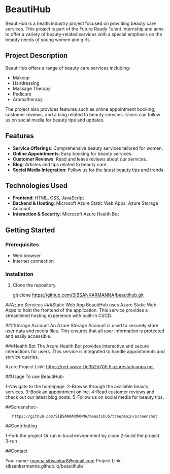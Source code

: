 # BeautiHub

BeautiHub is a health industry project focused on providing beauty care services. This project is part of the Future Ready Talent Internship and aims to offer a variety of beauty-related services with a special emphasis on the beauty needs of young women and girls. 

## Project Description

BeautiHub offers a range of beauty care services including:
- Makeup
- Hairdressing
- Massage Therapy
- Pedicure
- Aromatherapy

The project also provides features such as online appointment booking, customer reviews, and a blog related to beauty services. Users can follow us on social media for beauty tips and updates.

## Features

- **Service Offerings**: Comprehensive beauty services tailored for women.
- **Online Appointments**: Easy booking for beauty services.
- **Customer Reviews**: Read and leave reviews about our services.
- **Blog**: Articles and tips related to beauty care.
- **Social Media Integration**: Follow us for the latest beauty tips and trends.

## Technologies Used

- **Frontend**: HTML, CSS, JavaScript
- **Backend & Hosting**: Microsoft Azure Static Web Apps, Azure Storage Account
- **Interaction & Security**: Microsoft Azure Health Bot

## Getting Started

### Prerequisites

- Web browser
- Internet connection

### Installation

1. Clone the repository

   git clone https://github.com/SIBSANKARMANNA/beautihub.git

##Azure Services
       ###Static Web App
BeautiHub uses Azure Static Web Apps to host the frontend of the application. This service provides a streamlined hosting experience with built-in CI/CD.

###Storage Account
An Azure Storage Account is used to securely store user data and media files. This ensures that all user information is protected and easily accessible.

###Health Bot
The Azure Health Bot provides interactive and secure interactions for users. This service is integrated to handle appointments and service queries.

Azure Project Link: https://red-wave-0e3b2d700.5.azurestaticapps.net

##Usage
To use BeautiHub:

1-Navigate to the homepage.
2-Browse through the available beauty services.
3-Book an appointment online.
4-Read customer reviews and check out our latest blog posts.
5-Follow us on social media for beauty tips.

##Screenshot:-

       https://github.com/SIBSANKARMANNA/beautihub/tree/main/screenshot

##Contributing

 1-Fork the project 
Or 
run in local environment by clone 
2-build the project
3-run

##Contact
    
Your name: manna.sibsankar8@gmail.com
Project Link: sibsankarmanna.github.io/beautihub/
